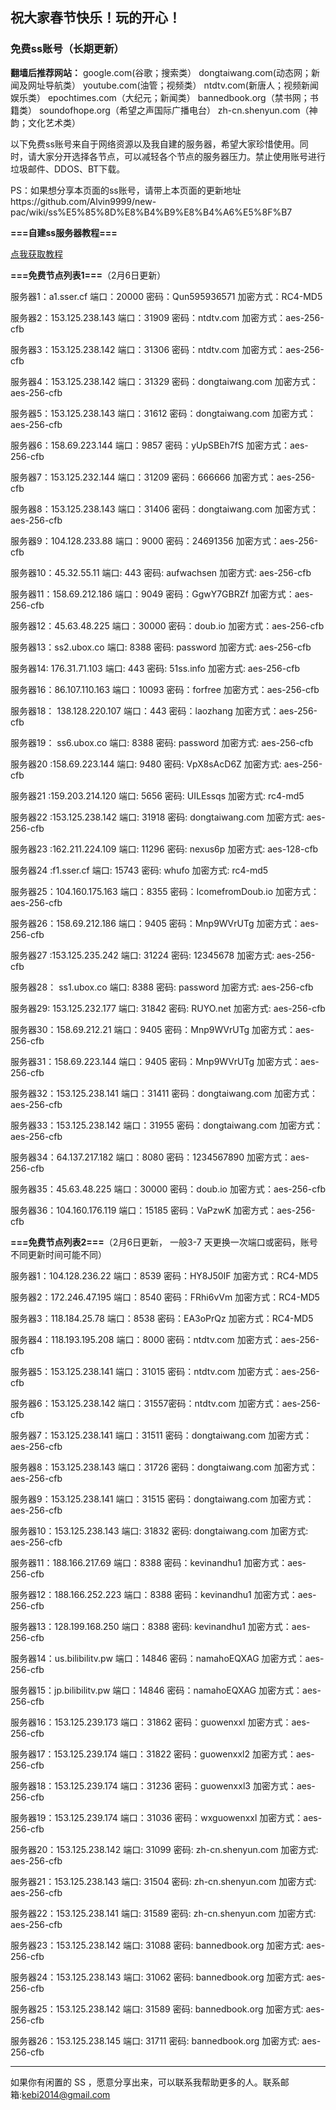 ## 祝大家春节快乐！玩的开心！

### 免费ss账号（长期更新）

**翻墙后推荐网站：** google.com(谷歌；搜索类） dongtaiwang.com(动态网；新闻及网址导航类）  youtube.com(油管；视频类）  ntdtv.com(新唐人；视频新闻娱乐类）    epochtimes.com（大纪元；新闻类）   bannedbook.org（禁书网；书籍类）   soundofhope.org（希望之声国际广播电台）
    zh-cn.shenyun.com（神韵；文化艺术类）

以下免费ss账号来自于网络资源以及我自建的服务器，希望大家珍惜使用。同时，请大家分开选择各节点，可以减轻各个节点的服务器压力。禁止使用账号进行垃圾邮件、DDOS、BT下载。

PS：如果想分享本页面的ss账号，请带上本页面的更新地址https://github.com/Alvin9999/new-pac/wiki/ss%E5%85%8D%E8%B4%B9%E8%B4%A6%E5%8F%B7


**===自建ss服务器教程===**

[点我获取教程](https://github.com/Alvin9999/new-pac/wiki/%E8%87%AA%E5%BB%BAss%E6%9C%8D%E5%8A%A1%E5%99%A8%E6%95%99%E7%A8%8B)

**===免费节点列表1===**（2月6日更新）

服务器1：a1.sser.cf 端口：20000 密码：Qun595936571 加密方式：RC4-MD5

服务器2：153.125.238.143 端口：31909 密码：ntdtv.com 加密方式：aes-256-cfb

服务器3：153.125.238.142 端口：31306 密码：ntdtv.com 加密方式：aes-256-cfb

服务器4：153.125.238.142 端口：31329  密码：dongtaiwang.com 加密方式：aes-256-cfb

服务器5：153.125.238.143  端口：31612  密码：dongtaiwang.com 加密方式：aes-256-cfb

服务器6：158.69.223.144  端口：9857  密码：yUpSBEh7fS 加密方式：aes-256-cfb

服务器7：153.125.232.144  端口：31209  密码：666666 加密方式：aes-256-cfb

服务器8：153.125.238.143 端口：31406 密码：dongtaiwang.com 加密方式：aes-256-cfb

服务器9：104.128.233.88 端口：9000 密码：24691356 加密方式：aes-256-cfb

服务器10：45.32.55.11 端口: 443 密码: aufwachsen 加密方式: aes-256-cfb

服务器11：158.69.212.186 端口：9049 密码：GgwY7GBRZf 加密方式：aes-256-cfb

服务器12：45.63.48.225 端口：30000 密码：doub.io 加密方式：aes-256-cfb

服务器13：ss2.ubox.co 端口: 8388 密码: password 加密方式: aes-256-cfb

服务器14: 176.31.71.103 端口: 443 密码: 51ss.info 加密方式: aes-256-cfb

服务器16：86.107.110.163  端口：10093 密码：forfree 加密方式：aes-256-cfb

服务器18： 138.128.220.107 端口：443  密码：laozhang 加密方式：aes-256-cfb

服务器19： ss6.ubox.co 端口: 8388 密码: password 加密方式: aes-256-cfb

服务器20 :158.69.223.144 端口: 9480 密码: VpX8sAcD6Z 加密方式: aes-256-cfb

服务器21 :159.203.214.120 端口: 5656 密码: UILEssqs 加密方式: rc4-md5

服务器22 :153.125.238.142 端口: 31918 密码: dongtaiwang.com 加密方式: aes-256-cfb

服务器23 :162.211.224.109 端口: 11296 密码: nexus6p 加密方式: aes-128-cfb

服务器24 :f1.sser.cf 端口: 15743 密码: whufo  加密方式: rc4-md5

服务器25：104.160.175.163 端口：8355 密码：IcomefromDoub.io  加密方式：aes-256-cfb

服务器26：158.69.212.186 端口：9405 密码：Mnp9WVrUTg 加密方式：aes-256-cfb

服务器27 :153.125.235.242 端口: 31224 密码: 12345678 加密方式: aes-256-cfb

服务器28： ss1.ubox.co  端口: 8388 密码: password 加密方式: aes-256-cfb

服务器29: 153.125.232.177  端口: 31842 密码: RUYO.net 加密方式: aes-256-cfb

服务器30：158.69.212.21 端口：9405 密码：Mnp9WVrUTg 加密方式：aes-256-cfb

服务器31：158.69.223.144 端口：9405 密码：Mnp9WVrUTg 加密方式：aes-256-cfb

服务器32：153.125.238.141 端口：31411 密码：dongtaiwang.com 加密方式：aes-256-cfb

服务器33：153.125.238.142 端口：31955 密码：dongtaiwang.com 加密方式：aes-256-cfb

服务器34：64.137.217.182 端口：8080 密码：1234567890 加密方式：aes-256-cfb

服务器35：45.63.48.225 端口：30000 密码：doub.io 加密方式：aes-256-cfb

服务器36：104.160.176.119 端口：15185 密码：VaPzwK 加密方式：aes-256-cfb

**===免费节点列表2===**（2月6日更新， 一般3-7 天更换一次端口或密码，账号不同更新时间可能不同）

服务器1：104.128.236.22  端口：8539 密码：HY8J50IF 加密方式：RC4-MD5

服务器2：172.246.47.195  端口：8540 密码：FRhi6vVm 加密方式：RC4-MD5

服务器3：118.184.25.78   端口：8538 密码：EA3oPrQz 加密方式：RC4-MD5

服务器4：118.193.195.208 端口：8000 密码：ntdtv.com 加密方式：aes-256-cfb

服务器5：153.125.238.141 端口：31015 密码：ntdtv.com 加密方式：aes-256-cfb

服务器6：153.125.238.142 端口：31557密码：ntdtv.com 加密方式：aes-256-cfb

服务器7：153.125.238.141 端口：31511 密码：dongtaiwang.com 加密方式：aes-256-cfb

服务器8：153.125.238.143 端口：31726 密码：dongtaiwang.com 加密方式：aes-256-cfb

服务器9：153.125.238.141 端口：31515 密码：dongtaiwang.com 加密方式：aes-256-cfb

服务器10：153.125.238.143 端口: 31832 密码: dongtaiwang.com 加密方式: aes-256-cfb

服务器11：188.166.217.69  端口：8388  密码：kevinandhu1   加密方式：aes-256-cfb

服务器12：188.166.252.223 端口：8388  密码：kevinandhu1   加密方式：aes-256-cfb

服务器13：128.199.168.250 端口：8388  密码: kevinandhu1  加密方式：aes-256-cfb

服务器14：us.bilibilitv.pw  端口：14846  密码：namahoEQXAG  加密方式：aes-256-cfb

服务器15：jp.bilibilitv.pw  端口：14846  密码：namahoEQXAG  加密方式：aes-256-cfb

服务器16：153.125.239.173  端口：31862  密码：guowenxxl  加密方式：aes-256-cfb

服务器17：153.125.239.174  端口：31822  密码：guowenxxl2  加密方式：aes-256-cfb

服务器18：153.125.239.174  端口：31236  密码：guowenxxl3  加密方式：aes-256-cfb

服务器19：153.125.239.174  端口：31036  密码：wxguowenxxl  加密方式：aes-256-cfb

服务器20：153.125.238.142 端口: 31099 密码: zh-cn.shenyun.com 加密方式: aes-256-cfb

服务器21：153.125.238.143 端口: 31504 密码: zh-cn.shenyun.com 加密方式: aes-256-cfb

服务器22：153.125.238.141 端口: 31589 密码: zh-cn.shenyun.com 加密方式: aes-256-cfb

服务器23：153.125.238.142 端口: 31088 密码: bannedbook.org 加密方式: aes-256-cfb

服务器24：153.125.238.143 端口: 31062 密码: bannedbook.org 加密方式: aes-256-cfb

服务器25：153.125.238.142 端口: 31589 密码: bannedbook.org 加密方式: aes-256-cfb

服务器26：153.125.238.145 端口: 31711 密码: bannedbook.org 加密方式: aes-256-cfb

***


如果你有闲置的 SS ，愿意分享出来，可以联系我帮助更多的人。联系邮箱:kebi2014@gmail.com